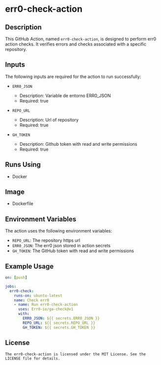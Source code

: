 # err0-check-action

## Description
This GitHub Action, named `err0-check-action`, is designed to perform err0 action checks. It verifies errors and checks associated with a specific repository.


## Inputs
The following inputs are required for the action to run successfully:

- `ERR0_JSON`
  - Description: Variable de entorno ERR0_JSON
  - Required: true

- `REPO_URL`
  - Description: Url of repository
  - Required: true

- `GH_TOKEN`
  - Description: Github token with read and write permissions
  - Required: true

## Runs Using
- Docker

## Image
- Dockerfile

## Environment Variables
The action uses the following environment variables:

- `REPO_URL`: The repository https url
- `ERR0_JSON`: The err0 json stored in action secrets
- `GH_TOKEN`: The GitHub token with read and write permissions

## Example Usage
```yaml
on: [push]

jobs:
  err0-check:
    runs-on: ubuntu-latest
    name: Check err0
    - name: Run err0-check-action
      uses: Err0-io/ga-check@v1
      with:
        ERR0_JSON: ${{ secrets.ERR0_JSON }}
        REPO_URL: ${{ secrets.REPO_URL }}
        GH_TOKEN: ${{ secrets.GH_TOKEN }}


```
## License
```
The err0-check-action is licensed under the MIT License. See the LICENSE file for details.
```

